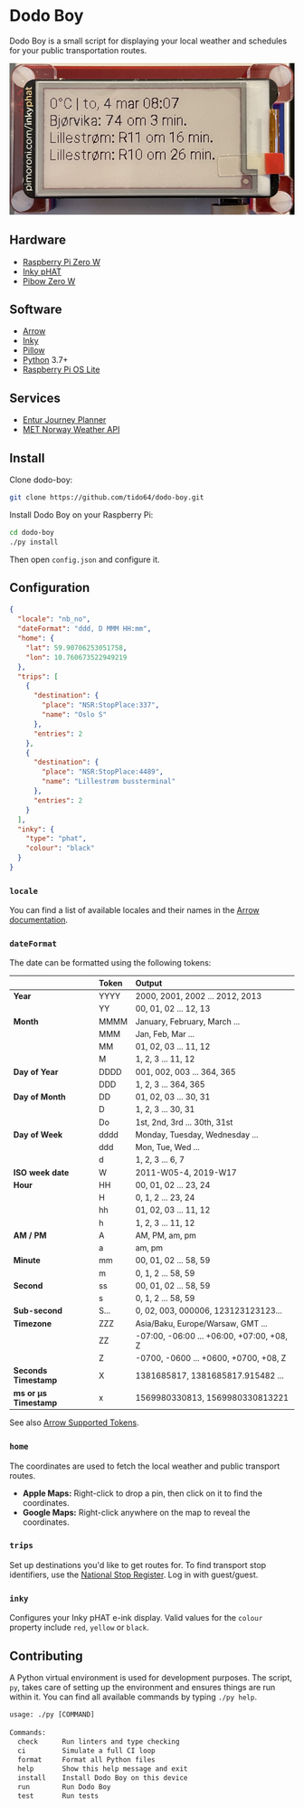 # Dodo Boy

Dodo Boy is a small script for displaying your local weather and schedules for
your public transportation routes.

![Dodo Boy](./dodo.png)

## Hardware

- [Raspberry Pi Zero W](https://www.raspberrypi.org/products/raspberry-pi-zero-w/)
- [Inky pHAT](https://shop.pimoroni.com/products/inky-phat?variant-12549254217811)
- [Pibow Zero W](https://shop.pimoroni.com/products/pibow-zero-w)

## Software

- [Arrow](https://github.com/arrow-py/arrow)
- [Inky](https://github.com/pimoroni/inky)
- [Pillow](https://python-pillow.org/)
- [Python](https://www.python.org/) 3.7+
- [Raspberry Pi OS Lite](https://www.raspberrypi.org/software/operating-systems/#raspberry-pi-os-32-bit)

## Services

- [Entur Journey Planner](https://developer.entur.org/pages-journeyplanner-journeyplanner-v2)
- [MET Norway Weather API](https://api.met.no/)

## Install

Clone dodo-boy:

```sh
git clone https://github.com/tido64/dodo-boy.git
```

Install Dodo Boy on your Raspberry Pi:

```sh
cd dodo-boy
./py install
```

Then open `config.json` and configure it.

## Configuration

```json
{
  "locale": "nb_no",
  "dateFormat": "ddd, D MMM HH:mm",
  "home": {
    "lat": 59.90706253051758,
    "lon": 10.760673522949219
  },
  "trips": [
    {
      "destination": {
        "place": "NSR:StopPlace:337",
        "name": "Oslo S"
      },
      "entries": 2
    },
    {
      "destination": {
        "place": "NSR:StopPlace:4489",
        "name": "Lillestrøm bussterminal"
      },
      "entries": 2
    }
  ],
  "inky": {
    "type": "phat",
    "colour": "black"
  }
}
```

### `locale`

You can find a list of available locales and their names in the
[Arrow documentation](https://arrow.readthedocs.io/en/stable/#module-arrow.locales).

### `dateFormat`

The date can be formatted using the following tokens:

|                                | Token        | Output                                    |
|:-------------------------------|:-------------|:------------------------------------------|
| **Year**                       | YYYY         | 2000, 2001, 2002 ... 2012, 2013           |
|                                | YY           | 00, 01, 02 ... 12, 13                     |
| **Month**                      | MMMM         | January, February, March ...              |
|                                | MMM          | Jan, Feb, Mar ...                         |
|                                | MM           | 01, 02, 03 ... 11, 12                     |
|                                | M            | 1, 2, 3 ... 11, 12                        |
| **Day of Year**                | DDDD         | 001, 002, 003 ... 364, 365                |
|                                | DDD          | 1, 2, 3 ... 364, 365                      |
| **Day of Month**               | DD           | 01, 02, 03 ... 30, 31                     |
|                                | D            | 1, 2, 3 ... 30, 31                        |
|                                | Do           | 1st, 2nd, 3rd ... 30th, 31st              |
| **Day of Week**                | dddd         | Monday, Tuesday, Wednesday ...            |
|                                | ddd          | Mon, Tue, Wed ...                         |
|                                | d            | 1, 2, 3 ... 6, 7                          |
| **ISO week date**              | W            | 2011-W05-4, 2019-W17                      |
| **Hour**                       | HH           | 00, 01, 02 ... 23, 24                     |
|                                | H            | 0, 1, 2 ... 23, 24                        |
|                                | hh           | 01, 02, 03 ... 11, 12                     |
|                                | h            | 1, 2, 3 ... 11, 12                        |
| **AM / PM**                    | A            | AM, PM, am, pm                            |
|                                | a            | am, pm                                    |
| **Minute**                     | mm           | 00, 01, 02 ... 58, 59                     |
|                                | m            | 0, 1, 2 ... 58, 59                        |
| **Second**                     | ss           | 00, 01, 02 ... 58, 59                     |
|                                | s            | 0, 1, 2 ... 58, 59                        |
| **Sub-second**                 | S...         | 0, 02, 003, 000006, 123123123123...       |
| **Timezone**                   | ZZZ          | Asia/Baku, Europe/Warsaw, GMT ...         |
|                                | ZZ           | -07:00, -06:00 ... +06:00, +07:00, +08, Z |
|                                | Z            | -0700, -0600 ... +0600, +0700, +08, Z     |
| **Seconds Timestamp**          | X            | 1381685817, 1381685817.915482 ...         |
| **ms or µs Timestamp**         | x            | 1569980330813, 1569980330813221           |

See also [Arrow Supported Tokens](https://arrow.readthedocs.io/en/stable/#supported-tokens).

### `home`

The coordinates are used to fetch the local weather and public transport routes.

- **Apple Maps:** Right-click to drop a pin, then click on it to find the
  coordinates.
- **Google Maps:** Right-click anywhere on the map to reveal the coordinates.

### `trips`

Set up destinations you'd like to get routes for. To find transport stop
identifiers, use the [National Stop Register](https://stoppested.entur.org/).
Log in with guest/guest.

### `inky`

Configures your Inky pHAT e-ink display. Valid values for the `colour` property
include `red`, `yellow` or `black`.

## Contributing

A Python virtual environment is used for development purposes. The script, `py`,
takes care of setting up the environment and ensures things are run within it.
You can find all available commands by typing `./py help`.

```
usage: ./py [COMMAND]

Commands:
  check      Run linters and type checking
  ci         Simulate a full CI loop
  format     Format all Python files
  help       Show this help message and exit
  install    Install Dodo Boy on this device
  run        Run Dodo Boy
  test       Run tests
```
